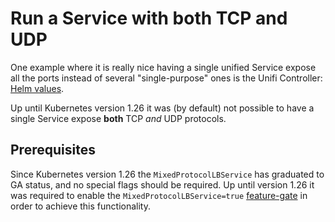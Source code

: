 # Run a Service with both TCP and UDP

One example where it is really nice having a single unified Service expose all the ports instead of several "single-purpose" ones is the Unifi Controller: [Helm values](https://github.com/bjw-s/home-ops/blob/main/kubernetes/main/apps/network/unifi/app/helmrelease.yaml).

Up until Kubernetes version 1.26 it was (by default) not possible to have a single Service expose **both** TCP _and_ UDP protocols.

## Prerequisites

Since Kubernetes version 1.26 the `MixedProtocolLBService` has graduated to GA status, and no special flags should be required.
Up until version 1.26 it was required to enable the `MixedProtocolLBService=true` [feature-gate](https://kubernetes.io/docs/reference/command-line-tools-reference/feature-gates/) in order to achieve this functionality.

